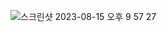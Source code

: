 ![스크린샷 2023-08-15 오후 9 57 27](https://github.com/Youth787/Algorithm_Study/assets/90955152/e052d78b-3f77-4c13-9b6d-d0a626ffbd81)
